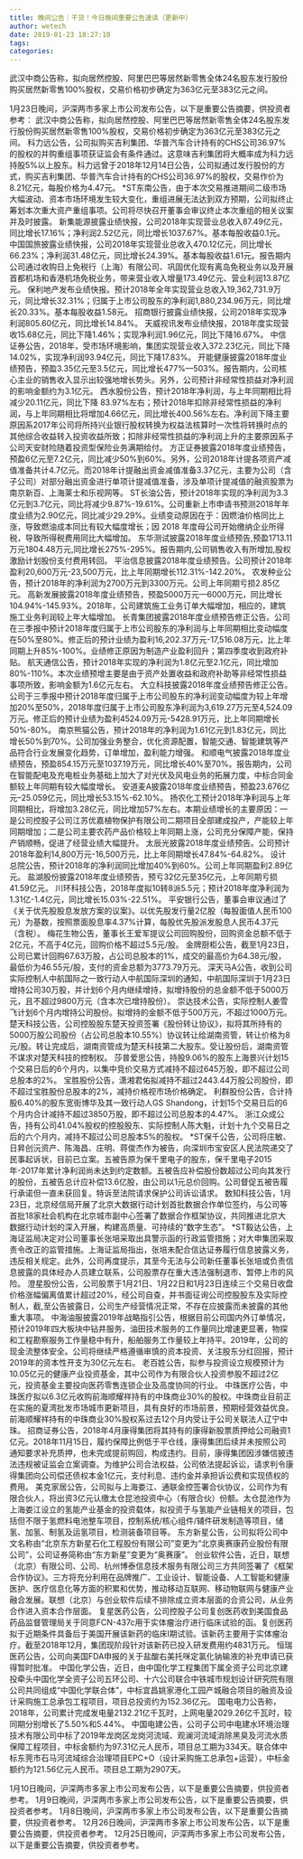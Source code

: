 ```yaml
---
title: 晚间公告｜干货！今日晚间重要公告速读（更新中）
author: wetech
date: 2019-01-23 18:27:10
tags: 
categories: 
---
```

武汉中商公告称，拟向居然控股、阿里巴巴等居然新零售全体24名股东发行股份购买居然新零售100%股权，交易价格初步确定为363亿元至383亿元之间。
<!-- more -->
1月23日晚间，沪深两市多家上市公司发布公告，以下是重要公告摘要，供投资者参考：
武汉中商公告称，拟向居然控股、阿里巴巴等居然新零售全体24名股东发行股份购买居然新零售100%股权，交易价格初步确定为363亿元至383亿元之间。
科力远公告，公司拟购买吉利集团、华普汽车合计持有的CHS公司36.97%的股权的并购重组事项获证监会有条件通过。这意味吉利集团将大概率成为科力远持股5%以上股东。科力远曾于2018年12月14日公告，公司拟通过发行股份的方式，购买吉利集团、华普汽车合计持有的CHS公司36.97%的股权，交易作价为8.21亿元，每股价格为4.47元。
*ST东南公告，由于本次交易推进期间二级市场大幅波动、资本市场环境发生较大变化，重组进展无法达到双方预期，公司拟终止筹划本次重大资产重组事项。公司将尽快召开董事会审议终止本次重组的相关议案并及时披露。
新集能源披露业绩快报，公司2018年实现营业总收入87.49亿元，同比增长17.16%；净利润2.52亿元，同比增长1037.67%。基本每股收益0.1元。
中国国旅披露业绩快报，公司2018年实现营业总收入470.12亿元，同比增长66.23%；净利润31.48亿元，同比增长24.39%。基本每股收益1.61元。报告期内公司通过收购日上免税行（上海）有限公司、巩固优化现有离岛免税业务以及开展首都机场和香港机场免税业务，带来营业收入增量173.49亿元、营业利润13.87亿元。
保利地产发布业绩快报。预计2018年全年实现营业总收入19,362,731.9万元，同比增长32.31%；归属于上市公司股东的净利润1,880,234.96万元，同比增长20.33%。基本每股收益1.58元。
招商银行披露业绩快报，公司2018年实现净利润805.60亿元，同比增长14.84%。
天威视讯发布业绩快报，2018年度实现营收15.68亿元，同比下降1.46%；实现净利润1.96亿元，同比下降16.67%。
中信证券公告，2018年，受市场环境影响，集团实现营业收入372.23亿元，同比下降14.02%，实现净利润93.94亿元，同比下降17.83%。
开能健康披露2018年度业绩预告，预盈3.35亿元至3.5亿元，同比增长477%—503%。报告期内，公司核心主业的销售收入显示出较强地增长势头。另外，公司预计非经常性损益对净利润的影响金额约为3.1亿元。
西水股份公告，预计2018年净利润，与上年同期相比将减少20.11亿元，同比下降 83.97%左右；预计2018年扣除非经常性损益的净利润，与上年同期相比将增加4.66亿元，同比增长400.56%左右。净利润下降主要原因系2017年公司将所持兴业银行股权转换为权益法核算时一次性将转换时点的其他综合收益转入投资收益所致；扣除非经常性损益的净利润上升的主要原因系子公司天安财险随着投资型保险业务满期给付。
方正证券披露2018年度业绩预告，预盈6亿元至7.2亿元，同比减少50%到60%。另外，公司2018年计提各项资产减值准备共计4.7亿元。而2018年计提融出资金减值准备3.37亿元，主要为公司（含子公司）对部分融出资金进行单项计提减值准备，涉及单项计提减值的融资股票为南京新百、上海莱士和乐视网等。
ST长油公告，预计2018年实现的净利润为3.3亿元到3.7亿元，同比将减少9.87%-19.61%。公司重新上市申请书预测2018年年度业绩为2.90亿元，同比减少29.29%。业绩变动原因在于：因燃油价格同比上涨，导致燃油成本同比有较大幅度增长；因 2018 年度母公司开始缴纳企业所得税，导致所得税费用同比大幅增加。
东华测试披露2018年度业绩预告,预盈1713.11万元1804.48万元,同比增长275%-295%。报告期内,公司销售收入有所增加,股权激励计划股份支付费用转回。
平治信息披露2018年度业绩预告。公司预计2018年盈利20,600万元-23,500万元，比上年同期增长112.31%-142.20%。
农发种业公告，预计2018年的净利润为2700万元到3300万元。公司上年同期亏损2.85亿元。
高新发展披露2018年度业绩预告，预盈5000万元—6000万元，同比增长104.94%-145.93%。2018年，公司建筑施工业务订单大幅增加，相应的，建筑施工业务利润较上年大幅增加。
长青集团披露2018年度业绩预告修正公告。公司在三季报中预计2018年度归属于上市公司股东的净利润与上年同期相比变动幅度在50%至80%。修正后的预计业绩为盈利16,202.37万元-17,516.08万元，比上年同期上升85%-100%。业绩修正原因为制造产业盈利回升；第四季度收到政府补贴。
航天通信公告，预计2018年实现的净利润为1.8亿元至2.1亿元，同比增加80%-110%。本次业绩预增主要是由于资产处置收益和政府补助等非经常性损益事项所致，影响金额为1.6亿元左右。
大立科技披露2018年度业绩预告修正公告。公司于三季报中预计2018年度归属于上市公司股东的净利润变动幅度为较上年增加20%至50%，2018年度归属于上市公司股东净利润为3,619.27万元至4,524.09万元。修正后的预计业绩为盈利4524.09万元-5428.91万元，比上年同期增长50%-80%。
南京熊猫公告，预计2018年的净利润为1.61亿元到1.83亿元，同比增长50%到70%。公司加强业务整合，优化资源配置，智能交通、智能建筑等产品符合行业发展变化趋势，订单增加，盈利能力增强。
和顺电气披露2018年度业绩预告，预盈854.15万元至1037.19万元，同比增长40%至70%。报告期内，公司在智能配电及充电桩业务基础上加大了对光伏及风电业务的拓展力度，中标合同金额较上年同期有较大幅度增长。
安道麦A披露2018年度业绩预告，预盈23.676亿元–25.059亿元，同比增长53.15%-62.10%。
扬农化工预计2018年净利润与上年同期相比，将增加3.28亿元，同比增加57%左右。本期业绩增长的主要原因：一是公司控股子公司江苏优嘉植物保护有限公司二期项目全部建成投产，产能较上年同期增加；二是公司主要农药产品价格较上年同期上涨，公司充分保障产能，保持产销顺畅，促进了经营业绩大幅提升。
太辰光披露2018年度业绩预告。公司预计2018年盈利14,800万元-16,500万元，比上年同期增长47.84%-64.82%。
设计总院公告，预计2018年的净利润同比增加40%到60%。公司上年同期盈利2.89亿元。
盐湖股份披露2018年度业绩预告，预亏32亿元至35亿元，上年同期亏损41.59亿元。
川环科技公告，2018年度拟10转8派5.5元；预计2018年度净利润为1.31亿-1.4亿元，同比增长15.03%-22.51%。
平安银行公告，董事会审议通过了《关于优先股股息发放方案的议案》。以优先股发行量2亿股（每股面值人民币100元）为基数，按照票面股息率4.37%计算，每股优先股派发股息人民币4.37元（含税）。
梅花生物公告，董事长王爱军提议公司回购股份，回购资金总额不低于2亿元，不高于4亿元，回购价格不超过5.5元/股。
金牌厨柜公告，截至1月23日，公司已累计回购67.63万股，占公司总股本的1%，成交的最高价为64.38元/股，最低价为46.55元/股，支付的资金总额为3773.79万元。
深天马A公告，收到公司实际控制人中航国际之一致行动人中航国际深圳的通知，中航国际深圳于1月23日增持公司30万股，并计划6个月内继续增持，拟增持股份的总金额不低于5000万元，且不超过9800万元（含本次已增持股份）。
崇达技术公告，实际控制人姜雪飞计划6个月内增持公司股份。拟增持的金额不低于500万元，不超过1000万元。
楚天科技公告，公司控股股东楚天投资签署《股份转让协议》，拟将其所持有的5000万股公司股份（占公司总股本10.55%）协议转让给湖南资管，转让价格为8元/股。转让完成后，湖南资管成为楚天科技第二大股东。受让股份后，湖南资管不谋求对楚天科技的控制权。
莎普爱思公告，持股9.06%的股东上海景兴计划15个交易日后的6个月内，以集中竞价交易方式减持不超过645万股，即不超过公司总股本的2%。
宝胜股份公告，潇湘君佑拟减持不超过2443.44万股公司股份，即不超过宝胜股份总股本的2%，减持价格视市场价格确定。
利群股份公告，合计持股6.40%的股东宽街博华及其一致行动人GS Shandong，计划15个交易日后的6个月内合计减持不超过3850万股，即不超过公司总股本的4.47%。
浙江众成公告，持有公司41.04%股权的控股股东、实际控制人陈大魁，计划十九个交易日之后的六个月内，减持不超过公司总股本5%的股权。
*ST保千公告，公司将庄敏、日昇创沅资产、陈海昌、庄明、蒋俊杰作为被告，向深圳市宝安区人民法院递交了民事起诉状，目前已立案。五被告原为保千里电子的股东，保千里电子2015年-2017年累计净利润尚未达到约定数额。五被告应补偿股份数超过公司向其发行的股份，五被告总计应补偿13.6亿股，由公司以1元总价回购。公司督促五被告履行承诺但一直未获回复。特诉至法院请求保护公司诉讼请求。
数知科技公告，1月23日，北京经信局开展了北京大数据行动计划首批数据合作单位签约，与公司等首批18家社会机构在北京城市副中心签署了数据合作框架协议，共同推进北京大数据行动计划的深入开展，构建高质量、可持续的“数字生态”。
*ST毅达公告，上海证监局决定对公司董事长张培采取出具警示函的行政监管措施；对大申集团采取责令改正的监管措施。上海证监局指出，张培未配合信达证券履行信息披露义务，违反相关规定。此外，公司再度提示，其至今无法与公司新任董事长张培或负责信息披露的具体经办人员建立联系，公司股票存在重大违法强制退市、暂停上市的风险。
澄星股份公告，公司股票于1月21日、1月22日和1月23日连续三个交易日收盘价格涨幅偏离值累计超过20%，经公司自查，并书面征询公司控股股东及实际控制人，截,至公告披露日，公司生产经营情况正常，不存在应披露而未披露的其他重大事项。
中海油服披露2019年战略指引公告，根据目前公司国内外订单情况，预计2019年四大板块中钻井服务、油田技术服务的工作量同比增速更显著，物探和工程勘察服务工作量稳中有升，船舶服务工作量较上年持平。2019年，公司的现金流整体安全。公司将继续严格遵循审慎的资本投资、关注股东分红回报，预计2019年的资本性开支为30亿元左右。
老百姓公告，拟参与投资设立规模预计为10.05亿元的健康产业投资基金，其中公司作为有限合伙人投资参股不超过2亿元，投资基金主要投向医药零售连锁企业及高度协同的行业。
中珠医疗公告，中珠医疗拟以6.3亿元收购前海顺耀祥持有的中珠商业30%的股权。中珠商业目前正在实施的夏湾批发市场城市更新项目，具有良好的市场前景，预期经营效益优良。前海顺耀祥持有的中珠商业30%股权系过去12个月内受让于公司关联法人辽宁中珠。
招商证券公告，2018年4月康得集团将其持有的康得新股票质押给公司融资1亿元。2018年11月15日，履约保障比例低于平仓线，康得集团后续并未按照公司通知要求补充质押，也未完成提前购回，构成违约。目前，康得集团因涉嫌信披违法违规被证监会立案调查。为维护公司合法权益，公司依法提起诉讼，请求判令康得集团向公司偿还债权本金1亿元，支付利息、违约金并承担诉讼费和实现债权的费用。
美克家居公告，公司拟与上海娄江、通联金控签署合伙协议，公司作为有限合伙人，将出资3亿元认缴太仓昆池投资中心（有限合伙）份额。太仓昆池作为上海娄江设立的氢能产业基金的投资载体，拟投资于与氢能产业链相关的项目，包括但不限于氢燃料电池整车项目，控制系统/核心组件/辅件研发制造等项目，储氢、加氢、制氢及运氢项目，检测装备项目等。
东方新星公告，公司拟将公司中文名称由“北京东方新星石化工程股份有限公司”变更为“北京奥赛康药业股份有限公司”，公司证券简称由“东方新星”变更为“奥赛康”。
创业软件公告，近日，联想（北京）有限公司、公司、杭州博泰信息技术服务有限公司三方共同签署了《框架合作协议》。三方将充分利用在品牌推广、工业设计、智能设备、人工智能和健康医护、医疗信息化等方面的积累和优势，推动移动互联网、移动物联网与健康产业融合发展。联想（北京）与创业软件后续不排除成立资本层面的合资公司，从业务合作进入资本合作层面。
复星医药公告，公司控股子公司复创医药收到美国食品药品监督管理局关于同意FCN-437c用于实体瘤治疗进行临床试验的函。复创医药拟于近期条件具备后于美国开展该新药的临床I期试验。该新药主要用于实体瘤治疗。截至2018年12月，集团现阶段针对该新药已投入研发费用约4831万元。
恒瑞医药公告，公司向美国FDA申报的关于盐酸右美托咪定氯化钠输液的补充申请已获得暂时批准。
中国化学公告，近日，由中国化学工程集团下属全资子公司北京建投牵头中国化学全资子公司五环公司、十六公司联合中铁城市规划设计研究院有限公司共同组成“中国化学联合体”，中标宜昌姚家港化工园产城融合项目的融资及设计采购施工总承包工程项目，项目总投资约为152.36亿元。
国电电力公告称，2018年，公司累计完成发电量2132.21亿千瓦时，上网电量2029.26亿千瓦时，较同期分别增长了5.50%和5.44%。
中国电建公告，公司子公司中电建水环境治理技术有限公司中标了2019年龙岗区龙岗河流域、观澜河流域消除黑臭及河流水质保障工程项目，中标金额约为97.31亿元人民币，项目总工期为334天。联合体中标东莞市石马河流域综合治理项目EPC+O（设计采购施工总承包+运营），中标金额约为121.56亿元人民币。项目总工期为2907天。
 
 
1月10日晚间，沪深两市多家上市公司发布公告，以下是重要公告摘要，供投资者参考。
1月9日晚间，沪深两市多家上市公司发布公告，以下是重要公告摘要，供投资者参考。
1月8日晚间，沪深两市多家上市公司发布公告，以下是重要公告摘要，供投资者参考。
12月26日晚间，沪深两市多家上市公司发布公告，以下是重要公告摘要，供投资者参考。
12月25日晚间，沪深两市多家上市公司发布公告，以下是重要公告摘要，供投资者参考。
